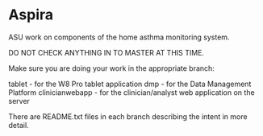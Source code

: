 Aspira
======

ASU work on components of the home asthma monitoring system.

DO NOT CHECK ANYTHING IN TO MASTER AT THIS TIME.

Make sure you are doing your work in the appropriate branch:

tablet - for the W8 Pro tablet application
dmp - for the Data Management Platform
clinicianwebapp - for the clinician/analyst web application on the server

There are README.txt files in each branch describing the intent in more detail.
